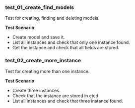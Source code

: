 ### test_01_create_find_models

Test for creating, finding and deleting models.

**Test Scenario**

- Create model and save it.
- List all instances and check that only one instance found.
- Get the instance and check that all fields are stored.

### test_02_create_more_instance

Test for creating more than one instance.

**Test Scenario**

- Create three instances.
- Check that the instance are stored in etcd.
- List all instances and check that three instance found.
